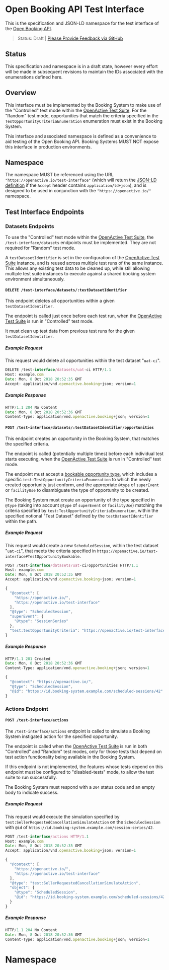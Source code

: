 # Open Booking API Test Interface

This is the specification and JSON-LD namespace for the test interface of the [Open Booking API](https://www.openactive.io/open-booking-api/EditorsDraft).

> Status: Draft | [Please Provide Feedback via GitHub](https://github.com/openactive/test-interface/issues)

## Status

This specification and namespace is in a draft state, however every effort will be made in subsequent revisions to maintain the IDs associated with the enumerations defined here.

## Overview

This interface must be implemented by the Booking System to make use of the "Controlled" test mode within the [OpenActive Test Suite](https://github.com/openactive/openactive-test-suite/). For the "Random" test mode, opportunities that match the criteria specified in the `TestOpportunityCriteriaEnumeration` enumeration must exist in the Booking System.

This interface and associated namespace is defined as a convenience to aid testing of the Open Booking API. Booking Systems MUST NOT expose this interface in production environments.

## Namespace

The namespace MUST be referenced using the URL `"https://openactive.io/test-interface"` (which will return the [JSON-LD definition](https://openactive.io/test-interface/test-interface.jsonld) if the `Accept` header contains `application/ld+json`), and is designed to be used in conjunction with the `"https://openactive.io/"` namespace.

## Test Interface Endpoints

### Datasets Endpoints

To use the "Controlled" test mode within the [OpenActive Test Suite](https://github.com/openactive/openactive-test-suite/), the `/test-interface/datasets` endpoints must be implemented. They are not required for "Random" test mode.

A `testDatasetIdentifier` is set in the configuration of the [OpenActive Test Suite](https://github.com/openactive/openactive-test-suite/) instance, and is reused across multiple test runs of the same instance. This allows any existing test data to be cleaned up, while still allowing multiple test suite instances to execute against a shared booking system environment simultaneously.

#### `DELETE /test-interface/datasets/:testDatasetIdentifier`

This endpoint deletes all opportunities within a given `testDatasetIdentifier`.

The endpoint is called just once before each test run, when the [OpenActive Test Suite](https://github.com/openactive/openactive-test-suite/) is run in "Controlled" test mode.

It must clean up test data from previous test runs for the given `testDatasetIdentifier`.

##### Example Request

This request would delete all opportunities within the test dataset "`uat-ci`".

```javascript
DELETE /test-interface/datasets/uat-ci HTTP/1.1
Host: example.com
Date: Mon, 8 Oct 2018 20:52:35 GMT
Accept: application/vnd.openactive.booking+json; version=1
```

##### Example Response

```javascript
HTTP/1.1 204 No Content
Date: Mon, 8 Oct 2018 20:52:36 GMT
Content-Type: application/vnd.openactive.booking+json; version=1
```

#### `POST /test-interface/datasets/:testDatasetIdentifier/opportunities`

This endpoint creates an opportunity in the Booking System, that matches the specified criteria.

The endpoint is called (potentially multiple times) before each individual test starts executing, when the [OpenActive Test Suite](https://github.com/openactive/openactive-test-suite/) is run in "Controlled" test mode.

The endpoint must accept a [bookable opportunity type](https://www.openactive.io/open-booking-api/EditorsDraft/#definition-of-a-bookable-opportunity-and-offer-pair), which includes a specific `test:TestOpportunityCriteriaEnumeration` to which the newly created opportunity just conform, and the appropriate `@type` of `superEvent` or `facilityUse` to disambiguate the type of opportunity to be created.

The Booking System must create an opportunity of the type specified in `@type` (taking into account `@type` of `superEvent` or `facilityUse`) matching the criteria specified by `test:TestOpportunityCriteriaEnumeration`, within the specified notional "Test Dataset" defined by the `testDatasetIdentifier` within the path.

##### Example Request

This request would create a new `ScheduledSession`, within the test dataset "`uat-ci`", that meets the criteria specified in `https://openactive.io/test-interface#TestOpportunityBookable`.

```javascript
POST /test-interface/datasets/uat-ci/opportunities HTTP/1.1
Host: example.com
Date: Mon, 8 Oct 2018 20:52:35 GMT
Accept: application/vnd.openactive.booking+json; version=1

{
  "@context": [
    "https://openactive.io/",
    "https://openactive.io/test-interface"
  ],
  "@type": "ScheduledSession",
  "superEvent": {
    "@type": "SessionSeries"
  },
  "test:testOpportunityCriteria": "https://openactive.io/test-interface#TestOpportunityBookable"
}
```


##### Example Response

```javascript
HTTP/1.1 201 Created
Date: Mon, 8 Oct 2018 20:52:36 GMT
Content-Type: application/vnd.openactive.booking+json; version=1

{
  "@context": "https://openactive.io/",
  "@type": "ScheduledSession",
  "@id": "https://id.booking-system.example.com/scheduled-sessions/42"
}
```

### Actions Endpoint

#### `POST /test-interface/actions`

The `/test-interface/actions` endpoint is called to simulate a Booking System instigated action for the specified opportunity. 

The endpoint is called when the [OpenActive Test Suite](https://github.com/openactive/openactive-test-suite/) is run in both "Controlled" and "Random" test modes, only for those tests that depend on test action functionality being available in the Booking System.

If this endpoint is not implemented, the features whose tests depend on this endpoint must be configured to "disabled-tests" mode, to allow the test suite to run successfully.

The Booking System must respond with a `204` status code and an empty body to indicate success.

##### Example Request

This request would execute the simulation specified by `test:SellerRequestedCancellationSimulateAction` on the `ScheduledSession` with `@id` of `https://id.booking-system.example.com/session-series/42`.

```javascript
POST /test-interface/actions HTTP/1.1
Host: example.com
Date: Mon, 8 Oct 2018 20:52:35 GMT
Accept: application/vnd.openactive.booking+json; version=1

{
  "@context": [
    "https://openactive.io/",
    "https://openactive.io/test-interface"
  ],
  "@type": "test:SellerRequestedCancellationSimulateAction",
  "object": {
    "@type": "ScheduledSession",
    "@id": "https://id.booking-system.example.com/scheduled-sessions/42"
  }
}
```

##### Example Response

```javascript
HTTP/1.1 204 No Content
Date: Mon, 8 Oct 2018 20:52:36 GMT
Content-Type: application/vnd.openactive.booking+json; version=1
```


# Namespace
